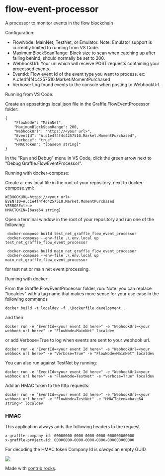 # flow-event-processor
A processor to monitor events in the flow blockchain

Configuration:
- FlowNode: MainNet, TestNet, or Emulator. Note: Emulator support is currently limited to running from VS Code.
- MaximumBlockScanRange: Block size to scan when catching up after falling behind, should normally be set to 200.
- WebhookUrl: Your url which will receive POST requests containing your processed events.
- EventId: Flow event Id of the event type you want to process. ex: A.c1e4f4f4c4257510.Market.MomentPurchased
- Verbose: Log found events to the console when posting to WebhookUrl.


Running from VS Code:

Create an appsettings.local.json file in the Graffle.FlowEventProcessor folder:
```
{
    "FlowNode": "MainNet",
    "MaximumBlockScanRange": 200,
    "WebhookUrl": "https://<your url>",
    "EventId": "A.c1e4f4f4c4257510.Market.MomentPurchased",
    "Verbose": "true",
    "HMACToken": "[base64 string]"
}
```

In the "Run and Debug" menu in VS Code, click the green arrow next to "Debug Graffle.FlowEventProcessor".

Running with docker-compose:

Create a .env.local file in the root of your repository, next to docker-compose.yml:
```
WEBHOOKURL=https://<your url>
EVENTID=A.c1e4f4f4c4257510.Market.MomentPurchased
VERBOSE=true
HMACTOKEN=[base64 string]
```

Open a terminal window in the root of your repository and run one of the following:
```
 docker-compose build test_net_graffle_flow_event_processor
 docker-compose --env-file .\.env.local up test_net_graffle_flow_event_processor
```
```
 docker-compose build main_net_graffle_flow_event_processor
 docker-compose --env-file .\.env.local up main_net_graffle_flow_event_processor
```
for test net or main net event processing.

Running with docker:

From the Graffle.FlowEventProcessor folder, run:
Note: you can replace "localdev" with a tag name that makes more sense for your use case in the following commands
```
docker build -t localdev -f .\Dockerfile.development .
```
and then
```
docker run -e "EventId=<your event Id here>" -e "WebhookUrl=<your webhook url here>" -e "FlowNode=MainNet" localdev
```
or add Verbose=True to log when events are sent to your webhook url.
```
docker run -e "EventId=<your event Id here>" -e "WebhookUrl=<your webhook url here>" -e "Verbose=True" -e "FlowNode=MainNet" localdev
```
You can also run against TestNet by running:
```
docker run -e "EventId=<your event Id here>" -e "WebhookUrl=<your webhook url here>" -e "FlowNode=TestNet" -e "Verbose=True" localdev
```
Add an HMAC token to the http requests:
```
docker run -e "EventId=<your event Id here>" -e "WebhookUrl=<your webhook url here>" -e "FlowNode=TestNet" -e "HMACToken=<base64 string>" localdev
```

### HMAC
This application always adds the following headers to the request

```
x-graffle-company-id: 00000000-0000-0000-0000-000000000000
x-graffle-project-id: 00000000-0000-0000-0000-000000000000
```

For decoding the HMAC token Company Id is *always* an empty GUID

<a href="https://github.com/Graffle/flow-event-processor/graphs/contributors">
  <img src="https://contrib.rocks/image?repo=Graffle/flow-event-processor" />
</a>

Made with [contrib.rocks](https://contrib.rocks).
